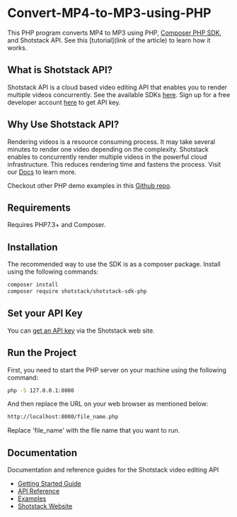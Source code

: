 # Convert-MP4-to-MP3-using-PHP

This PHP program converts MP4 to MP3 using PHP, [Composer PHP SDK](https://github.com/shotstack/shotstack-sdk-php), and Shotstack API. See this [tutorial](link of the article) to learn how it works.

## What is Shotstack API?

Shotstack API is a cloud based video editing API that enables you to render multiple videos concurrently. See the available SDKs [here](https://shotstack.io/docs/guide/sdks/). Sign up for a free developer account [here](https://dashboard.shotstack.io/register?utm_source=github&utm_campaign=sample_repos) to get API key.

## Why Use Shotstack API?

Rendering videos is a resource consuming process. It may take several minutes to render one video depending on the complexity. Shotstack enables to concurrently render multiple videos in the powerful cloud infrastructure. This reduces rendering time and fastens the process. Visit our [Docs](https://shotstack.io/docs/guide/getting-started/core-concepts/?utm_source=github&utm_campaign=sample_repos) to learn more.

Checkout other PHP demo examples in this [Github repo](https://github.com/shotstack/php-demos/tree/main/examples).

## Requirements

Requires PHP7.3+ and Composer.

## Installation

The recommended way to use the SDK is as a composer package. Install using the following commands:

```bash
composer install
composer require shotstack/shotstack-sdk-php
```

## Set your API Key

You can [get an API key](http://shotstack.io/?utm_source=github&utm_medium=demos&utm_campaign=php_sdk) via the Shotstack web site.

## Run the Project

First, you need to start the PHP server on your machine using the following command:

```bash
php -S 127.0.0.1:8000
```

And then replace the URL on your web browser as mentioned below:

```bash
http://localhost:8000/file_name.php
```
Replace 'file_name' with the file name that you want to run.

## Documentation

Documentation and reference guides for the Shotstack video editing API

* [Getting Started Guide]()
* [API Reference](https://shotstack.io/docs/api/)
* [Examples](https://github.com/shotstack/php-demos)
* [Shotstack Website](https://shotstack.io/)


